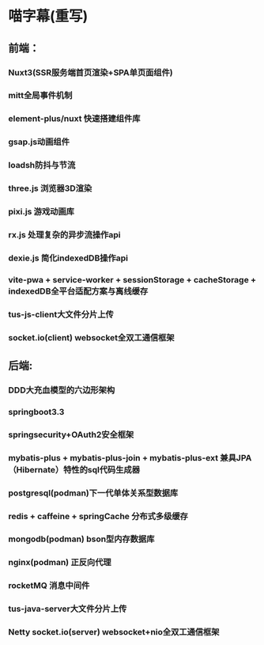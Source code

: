 # 喵字幕(重写)
## 前端：
### Nuxt3(SSR服务端首页渲染+SPA单页面组件)
### mitt全局事件机制
### element-plus/nuxt 快速搭建组件库
### gsap.js动画组件
### loadsh防抖与节流
### three.js 浏览器3D渲染
### pixi.js 游戏动画库
### rx.js 处理复杂的异步流操作api
### dexie.js 简化indexedDB操作api
### vite-pwa + service-worker + sessionStorage + cacheStorage + indexedDB全平台适配方案与离线缓存
### tus-js-client大文件分片上传
### socket.io(client) websocket全双工通信框架
## 后端:
### DDD大充血模型的六边形架构
### springboot3.3
### springsecurity+OAuth2安全框架
### mybatis-plus + mybatis-plus-join + mybatis-plus-ext 兼具JPA（Hibernate）特性的sql代码生成器
### postgresql(podman)下一代单体关系型数据库
### redis + caffeine + springCache 分布式多级缓存
### mongodb(podman) bson型内存数据库
### nginx(podman) 正反向代理
### rocketMQ 消息中间件
### tus-java-server大文件分片上传
### Netty socket.io(server) websocket+nio全双工通信框架
